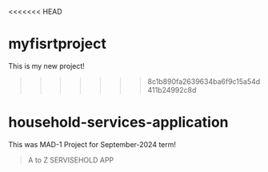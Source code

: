 <<<<<<< HEAD
# myfisrtproject
This is my new project!
>>>>>>> 8c1b890fa2639634ba6f9c15a54d411b24992c8d

# household-services-application
This was MAD-1 Project for September-2024 term!
> A to Z SERVISEHOLD APP




